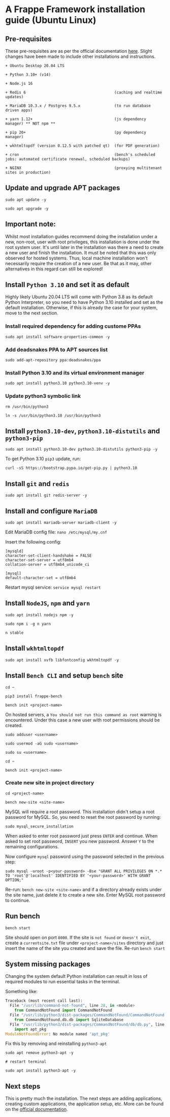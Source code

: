 # A Frappe Framework installation guide (Ubuntu Linux)

## Pre-requisites

These pre-requisites are as per the official documentation [here](https://frappeframework.com/docs/v14/user/en/installation). Slight changes have been made to include other installations and instructions.

```
+ Ubuntu Desktop 20.04 LTS

+ Python 3.10+ (v14)

+ Node.js 16

+ Redis 6                                       (caching and realtime updates)

+ MariaDB 10.3.x / Postgres 9.5.x               (to run database driven apps)

+ yarn 1.12+                                    (js dependency manager) ** NOT npm **

+ pip 20+                                       (py dependency manager)

+ wkhtmltopdf (version 0.12.5 with patched qt)  (for PDF generation)

+ cron                                          (bench's scheduled jobs: automated certificate renewal, scheduled backups)

+ NGINX                                         (proxying multitenant sites in production)
```

## Update and upgrade APT packages

```
sudo apt update -y

sudo apt upgrade -y
```

## Important note:

Whilst most installation guides recommend doing the installation under a new, non-root, user with root privileges, this installation is done under the root system user. It's until later in the installation was there a need to create a new user and finish the installation. It must be noted that this was only observed for hosted systems. Thus, local machine installation won't necessarily require the creation of a new user. Be that as it may, other alternatives in this regard can still be explored!

## Install `Python 3.10` and set it as default

Highly likely Ubuntu 20.04 LTS will come with Python 3.8 as its default Python Interpreter, so you need to have Python 3.10 installed and set as the default installation. Otherwise, if this is already the case for your system, move to the next section.

### Install required dependency for adding custome PPAs

```
sudo apt install software-properties-common -y
```

### Add deadsnakes PPA to APT sources list

```
sudo add-apt-repository ppa:deadsnakes/ppa
```

### Install Python 3.10 and its virtual environment manager

```
sudo apt install python3.10 python3.10-venv -y
```

### Update python3 symbolic link

```
rm /usr/bin/python3

ln -s /usr/bin/python3.10 /usr/bin/python3
```

## Install `python3.10-dev`, `python3.10-distutils` and `python3-pip`

```
sudo apt install python3.10-dev python3.10-distutils python3-pip -y
```

To get Python 3.10 `pip3` update, run:

```
curl -sS https://bootstrap.pypa.io/get-pip.py | python3.10
```

## Install `git` and `redis`

```
sudo apt install git redis-server -y
```

## Install and configure `MariaDB`

```
sudo apt install mariadb-server mariadb-client -y
```

Edit MariaDB config file: `nano /etc/mysql/my.cnf`

Insert the following config:

```
[mysqld]
character-set-client-handshake = FALSE
character-set-server = utf8mb4
collation-server = utf8mb4_unicode_ci

[mysql]
default-character-set = utf8mb4
```

Restart mysql service: `service mysql restart`

## Install `NodeJS`, `npm` and `yarn`

```
sudo apt install nodejs npm -y

sudo npm i -g n yarn

n stable
```

## Install `wkhtmltopdf`

```
sudo apt install xvfb libfontconfig wkhtmltopdf -y
```

## Install `Bench CLI` and setup `bench` site

```
cd ~

pip3 install frappe-bench

bench init <project-name>
```

On hosted servers, a `You should not run this command as root` warning is encountered. Under this case a new user with root permissions should be created.

```
sudo adduser <username>

sudo usermod -aG sudo <username>

sudo su <username>

cd ~

bench init <project-name>
```

### Create new site in project directory

```
cd <project-name>

bench new-site <site-name>
```

MySQL will require a root password. This installation didn't setup a root password for MySQL. So, you need to reset the root password by running:

```
sudo mysql_secure_installation
```

When asked to enter root password just press `ENTER` and continue. When asked to set root password, `INSERT` you new password. Answer `Y` to the remaining configurations.

Now configure `mysql` password using the password selected in the previous step:

```
sudo mysql -uroot -p<your-password> -Bse "GRANT ALL PRIVILEGES ON *.* TO 'root'@'localhost' IDENTIFIED BY '<your-password>' WITH GRANT OPTION;"
```

Re-run: `bench new-site <site-name>` and if a directory already exists under the site name, just delete it to create a new site. Enter MySQL root password to continue.

## Run bench

```
bench start
```

Site should open on port `8000`. If the site is `not found` or `doesn't exit`, create a `currentsite.txt` file under `<project-name>/sites` directory and just insert the name of the site you created and save the file. Re-run `bench start`

## System missing packages

Changing the system default Python installation can result in loss of required modules to run essential tasks in the terminal.

Something like:

```python
Traceback (most recent call last):
  File "/usr/lib/command-not-found", line 28, in <module>
    from CommandNotFound import CommandNotFound
  File "/usr/lib/python3/dist-packages/CommandNotFound/CommandNotFound.py", line 19, in <module>
    from CommandNotFound.db.db import SqliteDatabase
  File "/usr/lib/python3/dist-packages/CommandNotFound/db/db.py", line 5, in <module>
    import apt_pkg
ModuleNotFoundError: No module named 'apt_pkg'
```

Fix this by removing and reinstalling `python3-apt`

```
sudo apt remove python3-apt -y

# restart terminal

sudo apt install python3-apt -y
```

## Next steps

This is pretty much the installation. The next steps are adding applications, creating custom applications, the application setup, etc. More can be found on the [official documentation](https://frappeframework.com/docs/v14/user/en/introduction).
